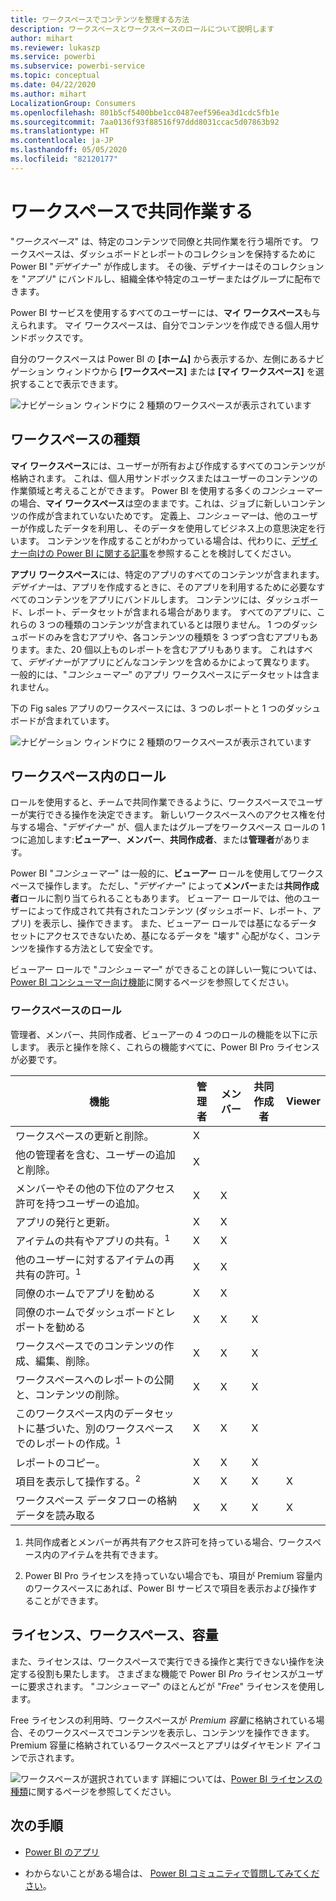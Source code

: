 ```yaml
---
title: ワークスペースでコンテンツを整理する方法
description: ワークスペースとワークスペースのロールについて説明します
author: mihart
ms.reviewer: lukaszp
ms.service: powerbi
ms.subservice: powerbi-service
ms.topic: conceptual
ms.date: 04/22/2020
ms.author: mihart
LocalizationGroup: Consumers
ms.openlocfilehash: 801b5cf5400bbe1cc0487eef596ea3d1cdc5fb1e
ms.sourcegitcommit: 7aa0136f93f88516f97ddd8031ccac5d07863b92
ms.translationtype: HT
ms.contentlocale: ja-JP
ms.lasthandoff: 05/05/2020
ms.locfileid: "82120177"
---
```

# <a name="collaborate-in-workspaces"></a>ワークスペースで共同作業する

 "*ワークスペース*" は、特定のコンテンツで同僚と共同作業を行う場所です。 ワークスペースは、ダッシュボードとレポートのコレクションを保持するために Power BI "*デザイナー*" が作成します。 その後、デザイナーはそのコレクションを "*アプリ*" にバンドルし、組織全体や特定のユーザーまたはグループに配布できます。 

 Power BI サービスを使用するすべてのユーザーには、**マイ ワークスペース**も与えられます。  マイ ワークスペースは、自分でコンテンツを作成できる個人用サンドボックスです。

 自分のワークスペースは Power BI の **[ホーム]** から表示するか、左側にあるナビゲーション ウィンドウから **[ワークスペース]** または **[マイ ワークスペース]** を選択することで表示できます。

 ![ナビゲーション ウィンドウに 2 種類のワークスペースが表示されています](media/end-user-workspaces/power-bi-home.png)

## <a name="types-of-workspaces"></a>ワークスペースの種類
**マイ ワークスペース**には、ユーザーが所有および作成するすべてのコンテンツが格納されます。 これは、個人用サンドボックスまたはユーザーのコンテンツの作業領域と考えることができます。 Power BI を使用する多くの*コンシューマー*の場合、**マイ ワークスペース**は空のままです。これは、ジョブに新しいコンテンツの作成が含まれていないためです。 定義上、*コンシューマー*は、他のユーザーが作成したデータを利用し、そのデータを使用してビジネス上の意思決定を行います。 コンテンツを作成することがわかっている場合は、代わりに、[デザイナー向けの Power BI に関する記事](../create-reports/index.yml)を参照することを検討してください。

**アプリ ワークスペース**には、特定のアプリのすべてのコンテンツが含まれます。 *デザイナー*は、アプリを作成するときに、そのアプリを利用するために必要なすべてのコンテンツをアプリにバンドルします。 コンテンツには、ダッシュボード、レポート、データセットが含まれる場合があります。 すべてのアプリに、これらの 3 つの種類のコンテンツが含まれているとは限りません。 1 つのダッシュボードのみを含むアプリや、各コンテンツの種類を 3 つずつ含むアプリもあります。また、20 個以上ものレポートを含むアプリもあります。 これはすべて、*デザイナー*がアプリにどんなコンテンツを含めるかによって異なります。 一般的には、"*コンシューマー*" のアプリ ワークスペースにデータセットは含まれません。

下の Fig sales アプリのワークスペースには、3 つのレポートと 1 つのダッシュボードが含まれています。 

![ナビゲーション ウィンドウに 2 種類のワークスペースが表示されています](media/end-user-workspaces/power-bi-app-workspace.png)

## <a name="roles-in-the-workspaces"></a>ワークスペース内のロール

ロールを使用すると、チームで共同作業できるように、ワークスペースでユーザーが実行できる操作を決定できます。  新しいワークスペースへのアクセス権を付与する場合、"*デザイナー*" が、個人またはグループをワークスペース ロールの 1 つに追加します:**ビューアー**、**メンバー**、**共同作成者**、または**管理者**があります。 


Power BI "*コンシューマー*" は一般的に、**ビューアー** ロールを使用してワークスペースで操作します。 ただし、"*デザイナー*" によって**メンバー**または**共同作成者**ロールに割り当てられることもあります。 ビューアー ロールでは、他のユーザーによって作成されて共有されたコンテンツ (ダッシュボード、レポート、アプリ) を表示し、操作できます。 また、ビューアー ロールでは基になるデータセットにアクセスできないため、基になるデータを "壊す" 心配がなく、コンテンツを操作する方法として安全です。


ビューアー ロールで "*コンシューマー*" ができることの詳しい一覧については、[Power BI コンシューマー向け機能](end-user-features.md)に関するページを参照してください。


### <a name="workspace-roles"></a>ワークスペースのロール
管理者、メンバー、共同作成者、ビューアーの 4 つのロールの機能を以下に示します。 表示と操作を除く、これらの機能すべてに、Power BI Pro ライセンスが必要です。

|機能   | 管理者  | メンバー  | 共同作成者  | Viewer |
|---|---|---|---|---|
| ワークスペースの更新と削除。  | X  |   |   |   | 
| 他の管理者を含む、ユーザーの追加と削除。  | X  |   |   |   |
| メンバーやその他の下位のアクセス許可を持つユーザーの追加。  |  X | X  |   |   |
| アプリの発行と更新。 |  X | X  |   |   |
| アイテムの共有やアプリの共有。<sup>1</sup> |  X | X  |   |   |
| 他のユーザーに対するアイテムの再共有の許可。<sup>1</sup> |  X | X  |   |   |
| 同僚のホームでアプリを勧める |  X | X  |   |   |
| 同僚のホームでダッシュボードとレポートを勧める |  X | X  | X |   |
| ワークスペースでのコンテンツの作成、編集、削除。  |  X | X  | X  |   |
| ワークスペースへのレポートの公開と、コンテンツの削除。  |  X | X  | X  |   |
| このワークスペース内のデータセットに基づいた、別のワークスペースでのレポートの作成。<sup>1</sup> |  X | X  | X  |   |
| レポートのコピー。 | X | X | X |  |
| 項目を表示して操作する。<sup>2</sup> |  X | X  | X  | X  |
| ワークスペース データフローの格納データを読み取る | X | X | X | X |

1. 共同作成者とメンバーが再共有アクセス許可を持っている場合、ワークスペース内のアイテムを共有できます。

2. Power BI Pro ライセンスを持っていない場合でも、項目が Premium 容量内のワークスペースにあれば、Power BI サービスで項目を表示および操作することができます。

## <a name="licensing-workspaces-and-capacity"></a>ライセンス、ワークスペース、容量
また、ライセンスは、ワークスペースで実行できる操作と実行できない操作を決定する役割も果たします。 さまざまな機能で Power BI *Pro* ライセンスがユーザーに要求されます。 "*コンシューマー*" のほとんどが "*Free*" ライセンスを使用します。 

Free ライセンスの利用時、ワークスペースが *Premium 容量*に格納されている場合、そのワークスペースでコンテンツを表示し、コンテンツを操作できます。 Premium 容量に格納されているワークスペースとアプリはダイヤモンド アイコンで示されます。

![ワークスペースが選択されています](media/end-user-workspaces/power-bi-diamond.png) 詳細については、[Power BI ライセンスの種類](end-user-license.md)に関するページを参照してください。



## <a name="next-steps"></a>次の手順
* [Power BI のアプリ](end-user-apps.md)    

* わからないことがある場合は、 [Power BI コミュニティで質問してみてください](https://community.powerbi.com/)。

